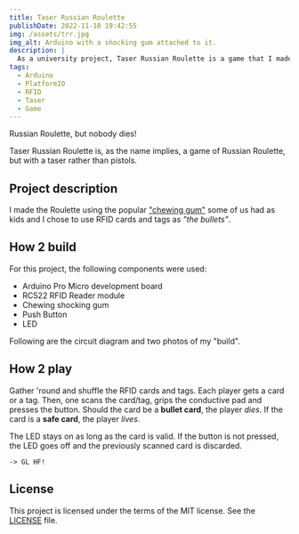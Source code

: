 ```yaml
---
title: Taser Russian Roulette
publishDate: 2022-11-10 19:42:55
img: /assets/trr.jpg
img_alt: Arduino with a shocking gum attached to it.
description: |
  As a university project, Taser Russian Roulette is a game that I made using an Arduino Pro Micro, a shocking gum, a button, and an RFID module. The game is as fun as the real deal, but without the risk of dying... 👀
tags:
  - Arduino
  - PlatformIO
  - RFID
  - Taser
  - Game
---
```


Russian Roulette, but nobody dies!

Taser Russian Roulette is, as the name implies, a game of Russian Roulette, but with a taser rather than pistols.

## Project description

I made the Roulette using the popular ["chewing gum"](https://www.amazon.com/Shot-Electric-Chewing-Shocking-Gadget/dp/B00T60U5YQ) some of us had as kids and I chose to use RFID cards and tags as _"the bullets"_.

## How 2 build

For this project, the following components were used:

- Arduino Pro Micro development board
- RC522 RFID Reader module
- Chewing shocking gum
- Push Button
- LED

Following are the circuit diagram and two photos of my "build".

## How 2 play

Gather 'round and shuffle the RFID cards and tags. Each player gets a card or a tag. Then, one scans the card/tag, grips the conductive pad and presses the button. Should the card be a __bullet card__, the player _dies_. If the card is a __safe card__, the player _lives_.

The LED stays on as long as the card is valid. If the button is not pressed, the LED goes off and the previously scanned card is discarded.

`-> GL HF!`

## License

This project is licensed under the terms of the MIT license. See the [LICENSE](https://github.com/TudorRadoni/taser-russian-roulette/blob/main/LICENSE) file.
